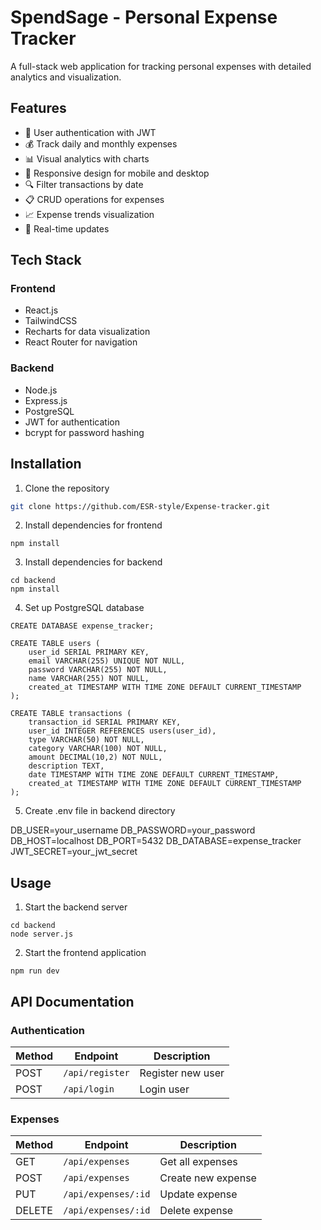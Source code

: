 # SpendSage - Personal Expense Tracker

A full-stack web application for tracking personal expenses with detailed analytics and visualization.

## Features

- 🔐 User authentication with JWT
- 💰 Track daily and monthly expenses
- 📊 Visual analytics with charts
- 📱 Responsive design for mobile and desktop
- 🔍 Filter transactions by date
- 📋 CRUD operations for expenses
- 📈 Expense trends visualization
- 🔄 Real-time updates

## Tech Stack

### Frontend
- React.js
- TailwindCSS
- Recharts for data visualization
- React Router for navigation

### Backend
- Node.js
- Express.js
- PostgreSQL
- JWT for authentication
- bcrypt for password hashing

## Installation

1. Clone the repository
```bash
git clone https://github.com/ESR-style/Expense-tracker.git
```
    
2. Install dependencies for frontend
```
npm install
```

3. Install dependencies for backend
```
cd backend
npm install
```

4. Set up PostgreSQL database
```
CREATE DATABASE expense_tracker;

CREATE TABLE users (
    user_id SERIAL PRIMARY KEY,
    email VARCHAR(255) UNIQUE NOT NULL,
    password VARCHAR(255) NOT NULL,
    name VARCHAR(255) NOT NULL,
    created_at TIMESTAMP WITH TIME ZONE DEFAULT CURRENT_TIMESTAMP
);

CREATE TABLE transactions (
    transaction_id SERIAL PRIMARY KEY,
    user_id INTEGER REFERENCES users(user_id),
    type VARCHAR(50) NOT NULL,
    category VARCHAR(100) NOT NULL,
    amount DECIMAL(10,2) NOT NULL,
    description TEXT,
    date TIMESTAMP WITH TIME ZONE DEFAULT CURRENT_TIMESTAMP,
    created_at TIMESTAMP WITH TIME ZONE DEFAULT CURRENT_TIMESTAMP
);
```

5. Create .env file in backend directory

DB_USER=your_username
DB_PASSWORD=your_password
DB_HOST=localhost
DB_PORT=5432
DB_DATABASE=expense_tracker
JWT_SECRET=your_jwt_secret

## Usage  

1. Start the backend server
```
cd backend
node server.js
```

2. Start the frontend application
```
npm run dev
```

## API Documentation

### Authentication
| Method | Endpoint | Description |
|--------|----------|-------------|
| POST | `/api/register` | Register new user |
| POST | `/api/login` | Login user |

### Expenses
| Method | Endpoint | Description |
|--------|----------|-------------|
| GET | `/api/expenses` | Get all expenses |
| POST | `/api/expenses` | Create new expense |
| PUT | `/api/expenses/:id` | Update expense |
| DELETE | `/api/expenses/:id` | Delete expense |